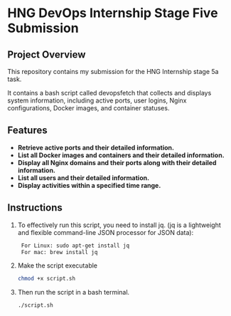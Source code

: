 # HNG DevOps Internship Stage Five Submission

## Project Overview

This repository contains my submission for the HNG Internship stage 5a task. 

It contains a bash script called  devopsfetch that collects and displays system information, including active ports, user logins, Nginx configurations, Docker images, and container statuses.

## Features

- **Retrieve active ports and their detailed information.**
- **List all Docker images and containers and their detailed information.**
- **Display all Nginx domains and their ports along with their detailed information.**
- **List all users and their detailed information.**
- **Display activities within a specified time range.**

## Instructions

1. To effectively run this script, you need to install jq. (jq is a lightweight and flexible command-line JSON processor for JSON data):
   ```bash
    For Linux: sudo apt-get install jq 
    For mac: brew install jq

2. Make the script executable
   ```bash
   chmod +x script.sh

3. Then run the script in a bash terminal.
   ```bash
   ./script.sh
